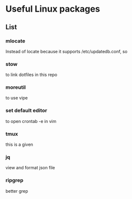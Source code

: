 # Useful Linux packages

## List

### mlocate 
Instead of locate because it supports /etc/updatedb.conf, so

### stow
to link dotfiles in this repo

### moreutil
to use vipe

### set default editor
to open crontab -e in vim

### tmux
this is a given

### jq
view and format json file

### ripgrep
better grep
